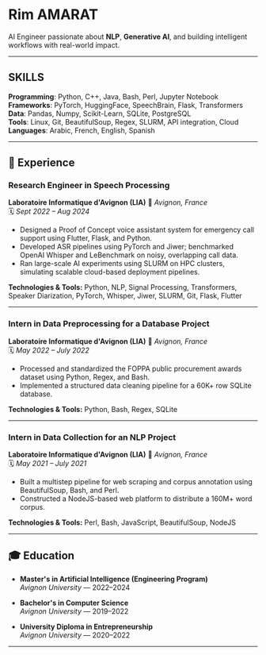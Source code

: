 # Rim AMARAT  
AI Engineer passionate about **NLP**, **Generative AI**, and building intelligent workflows with real-world impact.

---

## SKILLS  
**Programming**: Python, C++, Java, Bash, Perl, Jupyter Notebook  
**Frameworks**: PyTorch, HuggingFace, SpeechBrain, Flask, Transformers  
**Data**: Pandas, Numpy, Scikit-Learn, SQLite, PostgreSQL  
**Tools**: Linux, Git, BeautifulSoup, Regex, SLURM, API integration, Cloud  
**Languages**: Arabic, French, English, Spanish  

---

## 💼 Experience

### Research Engineer in Speech Processing  
**Laboratoire Informatique d'Avignon (LIA)**
📍 *Avignon, France*  
🗓️ *Sept 2022 – Aug 2024*

- Designed a Proof of Concept voice assistant system for emergency call support using Flutter, Flask, and Python.
- Developed ASR pipelines using PyTorch and Jiwer; benchmarked OpenAI Whisper and LeBenchmark on noisy, overlapping call data.
- Ran large-scale AI experiments using SLURM on HPC clusters, simulating scalable cloud-based deployment pipelines.

**Technologies & Tools:** Python, NLP, Signal Processing, Transformers, Speaker Diarization, PyTorch, Whisper, Jiwer, SLURM, Git, Flask, Flutter

---

### Intern in Data Preprocessing for a Database Project  
**Laboratoire Informatique d'Avignon (LIA)**
📍 *Avignon, France*  
🗓️ *May 2022 – July 2022*

- Processed and standardized the FOPPA public procurement awards dataset using Python, Regex, and Bash.
- Implemented a structured data cleaning pipeline for a 60K+ row SQLite database.

**Technologies & Tools:** Python, Bash, Regex, SQLite

---

### Intern in Data Collection for an NLP Project  
**Laboratoire Informatique d'Avignon (LIA)**
📍 *Avignon, France*  
🗓️ *May 2021 – July 2021*

- Built a multistep pipeline for web scraping and corpus annotation using BeautifulSoup, Bash, and Perl.
- Constructed a NodeJS-based web platform to distribute a 160M+ word corpus.

**Technologies & Tools:** Perl, Bash, JavaScript, BeautifulSoup, NodeJS

---

## 🎓 Education

- **Master's in Artificial Intelligence (Engineering Program)**  
  *Avignon University* — 2022–2024

- **Bachelor's in Computer Science**  
  *Avignon University* — 2019–2022

- **University Diploma in Entrepreneurship**  
  *Avignon University* — 2020–2022

---



<!--
**RimAmarat/RimAmarat** is a ✨ _special_ ✨ repository because its `README.md` (this file) appears on your GitHub profile.

Here are some ideas to get you started:

- 🔭 I’m currently working on ...
- 🌱 I’m currently learning ...
- 👯 I’m looking to collaborate on ...
- 🤔 I’m looking for help with ...
- 💬 Ask me about ...
- 📫 How to reach me: ...
- 😄 Pronouns: ...
- ⚡ Fun fact: ...
-->
